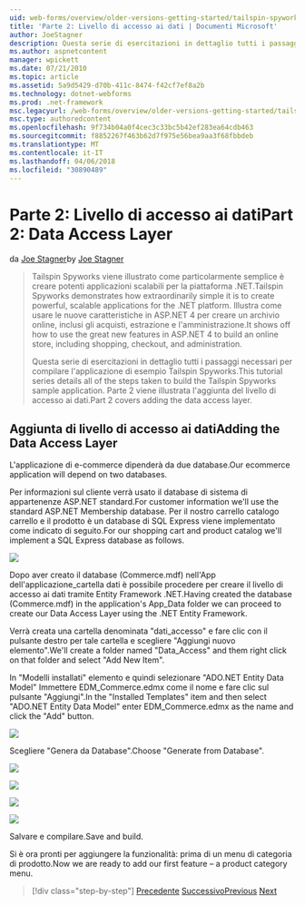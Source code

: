 ```yaml
---
uid: web-forms/overview/older-versions-getting-started/tailspin-spyworks/tailspin-spyworks-part-2
title: 'Parte 2: Livello di accesso ai dati | Documenti Microsoft'
author: JoeStagner
description: Questa serie di esercitazioni in dettaglio tutti i passaggi necessari per compilare l'applicazione di esempio Tailspin Spyworks. Parte 2 viene illustrata l'aggiunta del livello di accesso ai dati.
ms.author: aspnetcontent
manager: wpickett
ms.date: 07/21/2010
ms.topic: article
ms.assetid: 5a9d5429-d70b-411c-8474-f42cf7ef8a2b
ms.technology: dotnet-webforms
ms.prod: .net-framework
msc.legacyurl: /web-forms/overview/older-versions-getting-started/tailspin-spyworks/tailspin-spyworks-part-2
msc.type: authoredcontent
ms.openlocfilehash: 9f734b04a0f4cec3c33bc5b42ef283ea64cdb463
ms.sourcegitcommit: f8852267f463b62d7f975e56bea9aa3f68fbbdeb
ms.translationtype: MT
ms.contentlocale: it-IT
ms.lasthandoff: 04/06/2018
ms.locfileid: "30890489"
---
```

<a name="part-2-data-access-layer"></a><span data-ttu-id="ba1d4-104">Parte 2: Livello di accesso ai dati</span><span class="sxs-lookup"><span data-stu-id="ba1d4-104">Part 2: Data Access Layer</span></span>
====================
<span data-ttu-id="ba1d4-105">da [Joe Stagner](https://github.com/JoeStagner)</span><span class="sxs-lookup"><span data-stu-id="ba1d4-105">by [Joe Stagner](https://github.com/JoeStagner)</span></span>

> <span data-ttu-id="ba1d4-106">Tailspin Spyworks viene illustrato come particolarmente semplice è creare potenti applicazioni scalabili per la piattaforma .NET.</span><span class="sxs-lookup"><span data-stu-id="ba1d4-106">Tailspin Spyworks demonstrates how extraordinarily simple it is to create powerful, scalable applications for the .NET platform.</span></span> <span data-ttu-id="ba1d4-107">Illustra come usare le nuove caratteristiche in ASP.NET 4 per creare un archivio online, inclusi gli acquisti, estrazione e l'amministrazione.</span><span class="sxs-lookup"><span data-stu-id="ba1d4-107">It shows off how to use the great new features in ASP.NET 4 to build an online store, including shopping, checkout, and administration.</span></span>
> 
> <span data-ttu-id="ba1d4-108">Questa serie di esercitazioni in dettaglio tutti i passaggi necessari per compilare l'applicazione di esempio Tailspin Spyworks.</span><span class="sxs-lookup"><span data-stu-id="ba1d4-108">This tutorial series details all of the steps taken to build the Tailspin Spyworks sample application.</span></span> <span data-ttu-id="ba1d4-109">Parte 2 viene illustrata l'aggiunta del livello di accesso ai dati.</span><span class="sxs-lookup"><span data-stu-id="ba1d4-109">Part 2 covers adding the data access layer.</span></span>


## <a id="_Toc260221668"></a>  <span data-ttu-id="ba1d4-110">Aggiunta di livello di accesso ai dati</span><span class="sxs-lookup"><span data-stu-id="ba1d4-110">Adding the Data Access Layer</span></span>

<span data-ttu-id="ba1d4-111">L'applicazione di e-commerce dipenderà da due database.</span><span class="sxs-lookup"><span data-stu-id="ba1d4-111">Our ecommerce application will depend on two databases.</span></span>

<span data-ttu-id="ba1d4-112">Per informazioni sul cliente verrà usato il database di sistema di appartenenze ASP.NET standard.</span><span class="sxs-lookup"><span data-stu-id="ba1d4-112">For customer information we'll use the standard ASP.NET Membership database.</span></span> <span data-ttu-id="ba1d4-113">Per il nostro carrello catalogo carrello e il prodotto è un database di SQL Express viene implementato come indicato di seguito.</span><span class="sxs-lookup"><span data-stu-id="ba1d4-113">For our shopping cart and product catalog we'll implement a SQL Express database as follows.</span></span>

![](tailspin-spyworks-part-2/_static/image1.jpg)

<span data-ttu-id="ba1d4-114">Dopo aver creato il database (Commerce.mdf) nell'App dell'applicazione\_cartella dati è possibile procedere per creare il livello di accesso ai dati tramite Entity Framework .NET.</span><span class="sxs-lookup"><span data-stu-id="ba1d4-114">Having created the database (Commerce.mdf) in the application's App\_Data folder we can proceed to create our Data Access Layer using the .NET Entity Framework.</span></span>

<span data-ttu-id="ba1d4-115">Verrà creata una cartella denominata "dati\_accesso" e fare clic con il pulsante destro per tale cartella e scegliere "Aggiungi nuovo elemento".</span><span class="sxs-lookup"><span data-stu-id="ba1d4-115">We'll create a folder named "Data\_Access" and them right click on that folder and select "Add New Item".</span></span>

<span data-ttu-id="ba1d4-116">In "Modelli installati" elemento e quindi selezionare "ADO.NET Entity Data Model" Immettere EDM\_Commerce.edmx come il nome e fare clic sul pulsante "Aggiungi".</span><span class="sxs-lookup"><span data-stu-id="ba1d4-116">In the "Installed Templates" item and then select "ADO.NET Entity Data Model" enter EDM\_Commerce.edmx as the name and click the "Add" button.</span></span>

![](tailspin-spyworks-part-2/_static/image2.jpg)

<span data-ttu-id="ba1d4-117">Scegliere "Genera da Database".</span><span class="sxs-lookup"><span data-stu-id="ba1d4-117">Choose "Generate from Database".</span></span>

![](tailspin-spyworks-part-2/_static/image1.png)

![](tailspin-spyworks-part-2/_static/image2.png)

![](tailspin-spyworks-part-2/_static/image3.png)

![](tailspin-spyworks-part-2/_static/image3.jpg)

<span data-ttu-id="ba1d4-118">Salvare e compilare.</span><span class="sxs-lookup"><span data-stu-id="ba1d4-118">Save and build.</span></span>

<span data-ttu-id="ba1d4-119">Si è ora pronti per aggiungere la funzionalità: prima di un menu di categoria di prodotto.</span><span class="sxs-lookup"><span data-stu-id="ba1d4-119">Now we are ready to add our first feature – a product category menu.</span></span>

> [!div class="step-by-step"]
> <span data-ttu-id="ba1d4-120">[Precedente](tailspin-spyworks-part-1.md)
> [Successivo](tailspin-spyworks-part-3.md)</span><span class="sxs-lookup"><span data-stu-id="ba1d4-120">[Previous](tailspin-spyworks-part-1.md)
[Next](tailspin-spyworks-part-3.md)</span></span>
